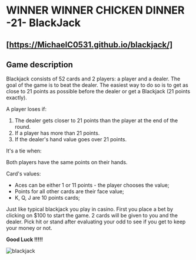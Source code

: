 # WINNER WINNER CHICKEN DINNER -21- BlackJack
[https://MichaelC0531.github.io/blackjack/]
---
## Game description  
Blackjack consists of 52 cards and 2 players: a player and a dealer. The goal of the game is to beat the dealer. The easiest way to do so is to get as close to 21 points as possible before the dealer or get a Blackjack (21 points exactly).  

A player loses if:  

1. The dealer gets closer to 21 points than the player at the end of the round.  
2. If a player has more than 21 points.  
3. If the dealer's hand value goes over 21 points.  
  
It's a tie when:  
  
Both players have the same points on their hands.  
  
Card's values:  
  
- Aces can be either 1 or 11 points - the player chooses the value;  
- Points for all other cards are their face value;  
- K, Q, J are 10 points cards;  
  
Just like typical blackjack you play in casino.
First you place a bet by clicking on $100 to start the game. 2 cards will be given to you and the dealer. Pick hit or stand after evaluating your odd to see if you get to keep your money or not. 

**Good Luck !!!!!** 

![blackjack](https://user-images.githubusercontent.com/109554223/223303383-2ae6b53f-917b-4e5b-8826-31da4eebf349.png)
